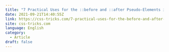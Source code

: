 ```yaml
---
title: "7 Practical Uses for the ::before and ::after Pseudo-Elements in CSS"
date: 2021-09-21T14:40:55Z
link: https://css-tricks.com/7-practical-uses-for-the-before-and-after-pseudo-elements-in-css/?utm_medium=RSS&utm_source=news.12bit.vn
site: css-tricks.com
language: English
category:
  - Article
draft: false
---
```

